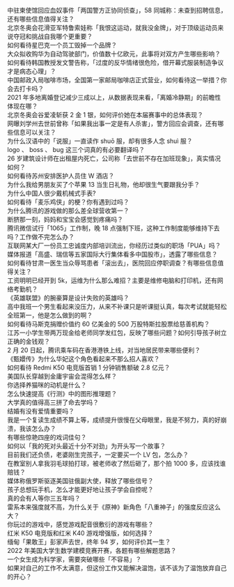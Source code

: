 中驻柬使馆回应血奴事件「两国警方正协同侦查」，58 同城称：未查到招聘信息，还有哪些信息值得关注？  
北京冬奥会花滑亚军特鲁索娃称「我恨这运动，就我没金牌」，对于顶级运动员来说夺冠和挑战自我哪个更重要？  
如何看待星巴克一个员工毁掉一个品牌？  
大众拟收购华为自动驾驶部门，价值数十亿欧元，此事将对双方产生哪些影响？  
如何看待韩国教授发文警告称，「过度的反华情绪很危险，借开幕式服装制造争议才是病态心理」？  
中国邮政入局咖啡市场，全国第一家邮局咖啡店正式营业，如何看待这一举措？你会去打卡吗？  
2021 年多地离婚登记减少三成以上，从数据表现来看，「离婚冷静期」的前瞻性体现在哪？  
北京冬奥会谷爱凌斩获 2 金 1 银，如何评价她在本届赛事中的总体表现？  
网曝刘学州去世前曾称「如果我出事一定是有人杀害」，警方回应会调查，还有哪些信息可以关注？  
为什么汉语中的「说服」一直读作 shuō 服，却有很多人念 shuì 服？  
logo 、 boss 、 bug 这三个词真的有必要翻译吗？  
26 岁建筑设计师在出租屋内死亡，公司称「去世前不存在加班现象」，真实情况如何？  
如何看待苏州安排医护人员住 W 酒店？  
为什么我给男朋友买了个苹果 13 当生日礼物，他却很生气要跟我分手？  
为什么中国人很少戴机械式手表?  
如何看待「麦乐鸡侠」的梗？你有遇到过吗？  
为什么腾讯的游戏做的那么差全球营收第一？  
断脐那一刻，妈妈和宝宝会感觉到疼痛吗？  
腾讯微信试行「1065」工作制，晚 18 点强制下班，这种工作制度能够维持下去吗？工作做不完怎么办？  
互联网某大厂一份员工忠诚度内部培训流出，你经历过类似的职场「PUA」吗？  
媒体报道「高盛、瑞信等五家国际大行集体看多中国股市」，透露了哪些信息？  
如何看待甘肃一医生当众辱骂患者「滚出去」，医院回应停职调查？有哪些信息值得关注？  
工资明明已经开到 5k，运维为什么那么难招？主要是维修电脑和打印机，还有网络考勤机？  
《英雄联盟》的腕豪算是设计失败的英雄吗？  
高中我班一个男生看起来没压力，从来不补课只是听课挺认真，每次考试就能轻松全班第一，他是怎么做到的啊？  
如何看待马斯克捐赠价值约 60 亿美金的 500 万股特斯拉股票给慈善机构？  
江苏一小学生带两万现金给老师同学发红包，反映了哪些问题？如何引导孩子树立正确的金钱观？  
2 月 20 日起，腾讯乘车码在香港港铁上线，对当地居民带来哪些便利？  
《甄嬛传》为什么华妃这个角色看起来不那么招人喜欢？  
如何看待 Redmi K50 电竞版首销 1 分钟销售额破 2.8 亿元？  
美国队长穿越到金庸宇宙会混得怎么样？  
你选择养猫咪的动机是什么？  
怎么快速提高《行测》中的图形推理题？  
大学真的值得高三拼了命去学吗？  
结婚有没有爱情重要吗？  
我是一个复读生成绩不算上等，成绩提升很慢在父母眼里，我是不努力，真的好崩溃，我该怎么办？  
有哪些惊艳四座的戏词佳句？  
如何以「我的死对头最近十分不对劲」为开头写一个故事？  
目前我们还负债，老婆刚生完孩子，一定要买一个 LV 包，怎么办？  
在教室别人拿我羽毛球拍打球，被老师收了然后砸了，那个拍 1000 多，应该找谁赔钱？  
媒体称俄罗斯驱逐美国驻俄副大使，释放了哪些信号？  
孩子总想玩手机，怎么才能更好地让孩子学会自控呢？  
真的会有人等你三五年吗？  
雷系本来强度就不高，为什么关于《原神》新角色「八重神子」的强度反应这么大？  
你玩过的游戏中，感觉游戏配音很敷衍的游戏有哪些？  
红米 K50 电竞版和红米 K40 游戏增强版，如何选择？  
缅甸「果敢王」彭家声去世，终年 94 岁，如何评价其一生？  
2022 年美国大学生数学建模竞赛开赛，各题有哪些解题思路？  
一个女生成为科学家，需要突破哪些「不容易」？  
如果对自己的工作不太满意，但这份工作又能解决温饱，该不该为了温饱放弃自己的开心？  

